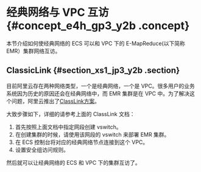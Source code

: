 # 经典网络与 VPC 互访 {#concept_e4h_gp3_y2b .concept}

本节介绍如何使经典网络的 ECS 可以和 VPC 下的 E-MapReduce\(以下简称 EMR）集群网络互访。

## ClassicLink {#section_xs1_jp3_y2b .section}

目前阿里云存在两种网络类型，一个是经典网络，一个是 VPC。很多用户的业务系统因为历史的原因还会在经典网络中，而 EMR 集群是在 VPC 中。为了解决这个问题，阿里云推出了[ClassLink方案](../../../../../intl.zh-CN/用户指南/网络连接/ClassicLink/ClassicLink概述.md#)。

大致步骤如下，详细的请参考上面的 ClassLink 文档：

1.  首先按照上面文档中指定网段创建 vswitch。
2.  在创建集群的时候，请使用该网段的 vswitch 来部署 EMR 集群。
3.  在 ECS 控制台将对应的经典网络节点连接到这个 VPC。
4.  设置安全组访问规则。

然后就可以让经典网络的 ECS 和 VPC 下的集群互访了。

